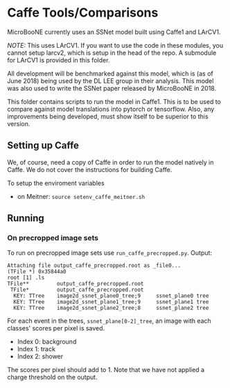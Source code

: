 # Caffe Tools/Comparisons

MicroBooNE currently uses an SSNet model built using Caffe1 and LArCV1.

*NOTE:* This uses LArCV1. If you want to use the code in these modules, you cannot setup larcv2, which is setup in the head of the repo.
A submodule for LArCV1 is provided in this folder.  

All development will be benchmarked against this model, which is (as of June 2018) being used by the DL LEE group in their analysis.
This model was also used to write the SSNet paper released by MicroBooNE in 2018.

This folder contains scripts to run the model in Caffe1. This is to be used to compare against model translations into pytorch or tensorflow.
Also, any improvements being developed, must show itself to be superior to this version.

## Setting up Caffe

We, of course, need a copy of Caffe in order to run the model natively in Caffe. We do not cover the instructions for building Caffe.

To setup the enviroment variables

* on Meitner: `source setenv_caffe_meitner.sh`

## Running

### On precropped image sets

To run on precropped image sets use `run_caffe_precropped.py`. Output:

  ```
  Attaching file output_caffe_precropped.root as _file0...
  (TFile *) 0x35844a0
  root [1] .ls
  TFile**         output_caffe_precropped.root
   TFile*         output_caffe_precropped.root
    KEY: TTree    image2d_ssnet_plane0_tree;9     ssnet_plane0 tree
    KEY: TTree    image2d_ssnet_plane1_tree;9     ssnet_plane1 tree
    KEY: TTree    image2d_ssnet_plane2_tree;8     ssnet_plane2 tree
  ```

For each event in the trees, `ssnet_plane[0-2]_tree`, an image with each classes' scores per pixel is saved.

* Index 0: background
* Index 1: track
* Index 2: shower

The scores per pixel should add to 1. Note that we have not applied a charge threshold on the output.